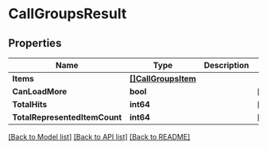 # CallGroupsResult

## Properties

Name | Type | Description | Notes
------------ | ------------- | ------------- | -------------
**Items** | [**[]CallGroupsItem**](CallGroupsItem.md) |  | 
**CanLoadMore** | **bool** |  | [optional] 
**TotalHits** | **int64** |  | [optional] 
**TotalRepresentedItemCount** | **int64** |  | [optional] 

[[Back to Model list]](../README.md#documentation-for-models) [[Back to API list]](../README.md#documentation-for-api-endpoints) [[Back to README]](../README.md)


